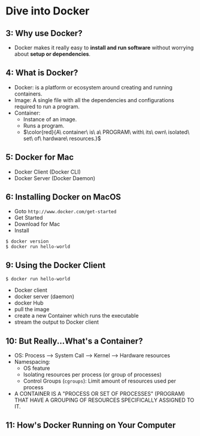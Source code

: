 # Dive into Docker

## 3: Why use Docker?

* Docker makes it really easy to **install and run software** without worrying about **setup or dependencies**.

## 4: What is Docker?

* Docker: is a platform or ecosystem around creating and running containers.
* Image: A single file with all the dependencies and configurations required to run a program.
* Container: 
  - Instance of an image. 
  - Runs a program. 
  - $\color{red}{A\ container\ is\ a\ PROGRAM\ with\ its\ own\ isolated\ set\ of\ hardware\ resources.}$

## 5: Docker for Mac

* Docker Client (Docker CLI) 
* Docker Server (Docker Daemon)

## 6: Installing Docker on MacOS

* Goto `http://www.docker.com/get-started` 
* Get Started
* Download for Mac 
* Install

```
$ docker version
$ docker run hello-world
```

## 9: Using the Docker Client

```
$ docker run hello-world 
```

* Docker client 
* docker server (daemon) 
* docker Hub
* pull the image 
* create a new Container which runs the executable 
* stream the output to Docker client

## 10: But Really...What's a Container?

* OS: Process --> System Call --> Kernel --> Hardware resources
* Namespacing: 
  - OS feature
  - Isolating resources per process (or group of processes)
  - Control Groups (`cgroups`): Limit amount of resources used per process
* A CONTAINER IS A "PROCESS OR SET OF PROCESSES" (PROGRAM) THAT HAVE A GROUPING OF RESOURCES SPECIFICALLY ASSIGNED TO IT.

## 11: How's Docker Running on Your Computer

